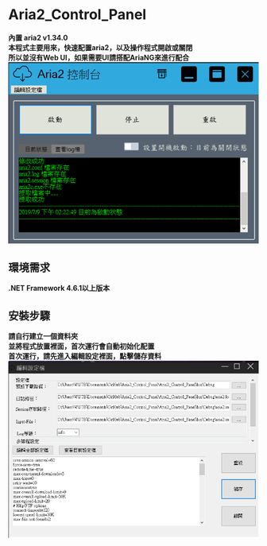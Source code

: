 # Aria2_Control_Panel
**內置 aria2 v1.34.0**<br>
**本程式主要用來，快速配置aria2，以及操作程式開啟或關閉**<br>
**所以並沒有Web UI，如果需要UI請搭配AriaNG來進行配合**
![主程式圖片](https://github.com/king567/Aria2_Control_Panel/blob/master/program.png)<br>
## 環境需求
**.NET Framework 4.6.1以上版本**
## 安裝步驟
**請自行建立一個資料夾**<br>
**並將程式放置裡面，首次運行會自動初始化配置**<br>
**首次運行，請先進入編輯設定裡面，點擊儲存資料**<br>
![主程式設定](https://github.com/king567/Aria2_Control_Panel/blob/master/setting.png)
